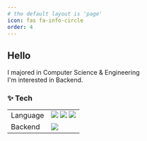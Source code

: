 ```yaml
---
# the default layout is 'page'
icon: fas fa-info-circle
order: 4
---
```


<!-- > Add Markdown syntax content to file `_tabs/about.md`{: .filepath } and it will show up on this page.
{: .prompt-tip } -->

## Hello
I majored in Computer Science & Engineering <br>
I'm interested in Backend. <br>
### ✨ Tech
<table>
    <tr>
        <td>Language</td>
        <td>
            <img src="https://img.shields.io/badge/Java-FFFFFF?style=for-the-badge-square&logo=OpenJDK&logoColor=black" />
            <img src="https://img.shields.io/badge/Python-3776AB?style=for-the-badge-square&logo=Python&logoColor=white" />
            <img src="https://img.shields.io/badge/C++-00599C?style=for-the-badge-square&logo=cplusplus&logoColor=white" />
        </td>
    </tr>
    <tr>
    <td>Backend</td>
    <td>
        <img src="https://img.shields.io/badge/Spring%20Boot-6DB33F?style=for-the-badge-square&logo=Spring%20Boot&logoColor=white" />
    </td>
    </tr>
</table>